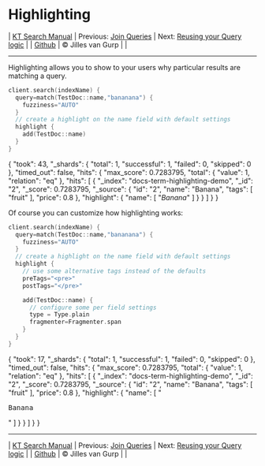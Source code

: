 # Highlighting 

| [KT Search Manual](README.md) | Previous: [Join Queries](JoinQueries.md) | Next: [Reusing your Query logic](ReusableSearchQueries.md) |
| [Github](https://github.com/jillesvangurp/kt-search) | &copy; Jilles van Gurp |  |

---                

Highlighting allows you to show to your users why particular results are matching a query.

```kotlin
client.search(indexName) {
  query=match(TestDoc::name,"bananana") {
    fuzziness="AUTO"
  }
  // create a highlight on the name field with default settings
  highlight {
    add(TestDoc::name)
  }
}
```

{
    "took": 43,
    "_shards": {
        "total": 1,
        "successful": 1,
        "failed": 0,
        "skipped": 0
    },
    "timed_out": false,
    "hits": {
        "max_score": 0.7283795,
        "total": {
            "value": 1,
            "relation": "eq"
        },
        "hits": [
            {
                "_index": "docs-term-highlighting-demo",
                "_id": "2",
                "_score": 0.7283795,
                "_source": {
                    "id": "2",
                    "name": "Banana",
                    "tags": [
                        "fruit"
                    ],
                    "price": 0.8
                },
                "highlight": {
                    "name": [
                        "<em>Banana</em>"
                    ]
                }
            }
        ]
    }
}

Of course you can customize how highlighting works:

```kotlin
client.search(indexName) {
  query=match(TestDoc::name,"bananana") {
    fuzziness="AUTO"
  }
  // create a highlight on the name field with default settings
  highlight {
    // use some alternative tags instead of the defaults
    preTags="<pre>"
    postTags="</pre>"

    add(TestDoc::name) {
      // configure some per field settings
      type = Type.plain
      fragmenter=Fragmenter.span
    }
  }
}
```

{
    "took": 17,
    "_shards": {
        "total": 1,
        "successful": 1,
        "failed": 0,
        "skipped": 0
    },
    "timed_out": false,
    "hits": {
        "max_score": 0.7283795,
        "total": {
            "value": 1,
            "relation": "eq"
        },
        "hits": [
            {
                "_index": "docs-term-highlighting-demo",
                "_id": "2",
                "_score": 0.7283795,
                "_source": {
                    "id": "2",
                    "name": "Banana",
                    "tags": [
                        "fruit"
                    ],
                    "price": 0.8
                },
                "highlight": {
                    "name": [
                        "<pre>Banana</pre>"
                    ]
                }
            }
        ]
    }
}



---

| [KT Search Manual](README.md) | Previous: [Join Queries](JoinQueries.md) | Next: [Reusing your Query logic](ReusableSearchQueries.md) |
| [Github](https://github.com/jillesvangurp/kt-search) | &copy; Jilles van Gurp |  |